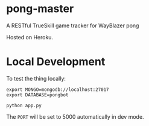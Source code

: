 # pong-master
A RESTful TrueSkill game tracker for WayBlazer pong

Hosted on Heroku.

# Local Development
To test the thing locally:

```
export MONGO=mongodb://localhost:27017
export DATABASE=pongbot

python app.py
```

The `PORT` will be set to 5000 automatically in dev mode.
